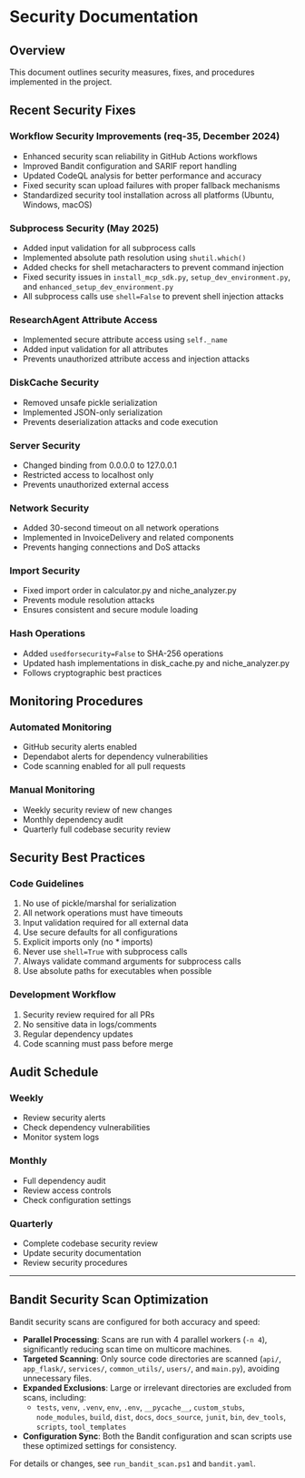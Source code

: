 # Security Documentation

## Overview
This document outlines security measures, fixes, and procedures implemented in the project.

## Recent Security Fixes

### Workflow Security Improvements (req-35, December 2024)
- Enhanced security scan reliability in GitHub Actions workflows
- Improved Bandit configuration and SARIF report handling
- Updated CodeQL analysis for better performance and accuracy
- Fixed security scan upload failures with proper fallback mechanisms
- Standardized security tool installation across all platforms (Ubuntu, Windows, macOS)

### Subprocess Security (May 2025)
- Added input validation for all subprocess calls
- Implemented absolute path resolution using `shutil.which()`
- Added checks for shell metacharacters to prevent command injection
- Fixed security issues in `install_mcp_sdk.py`, `setup_dev_environment.py`, and `enhanced_setup_dev_environment.py`
- All subprocess calls use `shell=False` to prevent shell injection attacks

### ResearchAgent Attribute Access
- Implemented secure attribute access using `self._name`
- Added input validation for all attributes
- Prevents unauthorized attribute access and injection attacks

### DiskCache Security
- Removed unsafe pickle serialization
- Implemented JSON-only serialization
- Prevents deserialization attacks and code execution

### Server Security
- Changed binding from 0.0.0.0 to 127.0.0.1
- Restricted access to localhost only
- Prevents unauthorized external access

### Network Security
- Added 30-second timeout on all network operations
- Implemented in InvoiceDelivery and related components
- Prevents hanging connections and DoS attacks

### Import Security
- Fixed import order in calculator.py and niche_analyzer.py
- Prevents module resolution attacks
- Ensures consistent and secure module loading

### Hash Operations
- Added `usedforsecurity=False` to SHA-256 operations
- Updated hash implementations in disk_cache.py and niche_analyzer.py
- Follows cryptographic best practices

## Monitoring Procedures

### Automated Monitoring
- GitHub security alerts enabled
- Dependabot alerts for dependency vulnerabilities
- Code scanning enabled for all pull requests

### Manual Monitoring
- Weekly security review of new changes
- Monthly dependency audit
- Quarterly full codebase security review

## Security Best Practices

### Code Guidelines
1. No use of pickle/marshal for serialization
2. All network operations must have timeouts
3. Input validation required for all external data
4. Use secure defaults for all configurations
5. Explicit imports only (no * imports)
6. Never use `shell=True` with subprocess calls
7. Always validate command arguments for subprocess calls
8. Use absolute paths for executables when possible

### Development Workflow
1. Security review required for all PRs
2. No sensitive data in logs/comments
3. Regular dependency updates
4. Code scanning must pass before merge

## Audit Schedule

### Weekly
- Review security alerts
- Check dependency vulnerabilities
- Monitor system logs

### Monthly
- Full dependency audit
- Review access controls
- Check configuration settings

### Quarterly
- Complete codebase security review
- Update security documentation
- Review security procedures

---

## Bandit Security Scan Optimization

Bandit security scans are configured for both accuracy and speed:

- **Parallel Processing**: Scans are run with 4 parallel workers (`-n 4`), significantly reducing scan time on multicore machines.
- **Targeted Scanning**: Only source code directories are scanned (`api/`, `app_flask/`, `services/`, `common_utils/`, `users/`, and `main.py`), avoiding unnecessary files.
- **Expanded Exclusions**: Large or irrelevant directories are excluded from scans, including:
  - `tests`, `venv`, `.venv`, `env`, `.env`, `__pycache__`, `custom_stubs`, `node_modules`, `build`, `dist`, `docs`, `docs_source`, `junit`, `bin`, `dev_tools`, `scripts`, `tool_templates`
- **Configuration Sync**: Both the Bandit configuration and scan scripts use these optimized settings for consistency.

For details or changes, see `run_bandit_scan.ps1` and `bandit.yaml`.
